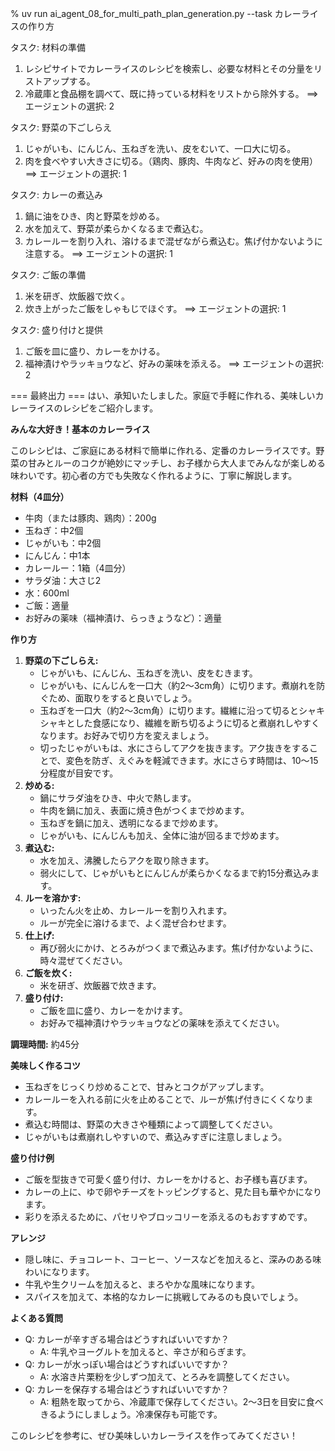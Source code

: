 % uv run ai_agent_08_for_multi_path_plan_generation.py --task カレーライスの作り方

タスク: 材料の準備
1. レシピサイトでカレーライスのレシピを検索し、必要な材料とその分量をリストアップする。
2. 冷蔵庫と食品棚を調べて、既に持っている材料をリストから除外する。
==> エージェントの選択: 2


タスク: 野菜の下ごしらえ
1. じゃがいも、にんじん、玉ねぎを洗い、皮をむいて、一口大に切る。
2. 肉を食べやすい大きさに切る。（鶏肉、豚肉、牛肉など、好みの肉を使用）
==> エージェントの選択: 1


タスク: カレーの煮込み
1. 鍋に油をひき、肉と野菜を炒める。
2. 水を加えて、野菜が柔らかくなるまで煮込む。
3. カレールーを割り入れ、溶けるまで混ぜながら煮込む。焦げ付かないように注意する。
==> エージェントの選択: 1


タスク: ご飯の準備
1. 米を研ぎ、炊飯器で炊く。
2. 炊き上がったご飯をしゃもじでほぐす。
==> エージェントの選択: 1


タスク: 盛り付けと提供
1. ご飯を皿に盛り、カレーをかける。
2. 福神漬けやラッキョウなど、好みの薬味を添える。
==> エージェントの選択: 2


=== 最終出力 ===
はい、承知いたしました。家庭で手軽に作れる、美味しいカレーライスのレシピをご紹介します。

**みんな大好き！基本のカレーライス**

このレシピは、ご家庭にある材料で簡単に作れる、定番のカレーライスです。野菜の甘みとルーのコクが絶妙にマッチし、お子様から大人までみんなが楽しめる味わいです。初心者の方でも失敗なく作れるように、丁寧に解説します。

**材料（4皿分）**

*   牛肉（または豚肉、鶏肉）：200g
*   玉ねぎ：中2個
*   じゃがいも：中2個
*   にんじん：中1本
*   カレールー：1箱（4皿分）
*   サラダ油：大さじ2
*   水：600ml
*   ご飯：適量
*   お好みの薬味（福神漬け、らっきょうなど）：適量

**作り方**

1.  **野菜の下ごしらえ:**
    *   じゃがいも、にんじん、玉ねぎを洗い、皮をむきます。
    *   じゃがいも、にんじんを一口大（約2～3cm角）に切ります。煮崩れを防ぐため、面取りをすると良いでしょう。
    *   玉ねぎを一口大（約2～3cm角）に切ります。繊維に沿って切るとシャキシャキとした食感になり、繊維を断ち切るように切ると煮崩れしやすくなります。お好みで切り方を変えましょう。
    *   切ったじゃがいもは、水にさらしてアクを抜きます。アク抜きをすることで、変色を防ぎ、えぐみを軽減できます。水にさらす時間は、10～15分程度が目安です。
2.  **炒める:**
    *   鍋にサラダ油をひき、中火で熱します。
    *   牛肉を鍋に加え、表面に焼き色がつくまで炒めます。
    *   玉ねぎを鍋に加え、透明になるまで炒めます。
    *   じゃがいも、にんじんも加え、全体に油が回るまで炒めます。
3.  **煮込む:**
    *   水を加え、沸騰したらアクを取り除きます。
    *   弱火にして、じゃがいもとにんじんが柔らかくなるまで約15分煮込みます。
4.  **ルーを溶かす:**
    *   いったん火を止め、カレールーを割り入れます。
    *   ルーが完全に溶けるまで、よく混ぜ合わせます。
5.  **仕上げ:**
    *   再び弱火にかけ、とろみがつくまで煮込みます。焦げ付かないように、時々混ぜてください。
6.  **ご飯を炊く:**
    *   米を研ぎ、炊飯器で炊きます。
7.  **盛り付け:**
    *   ご飯を皿に盛り、カレーをかけます。
    *   お好みで福神漬けやラッキョウなどの薬味を添えてください。

**調理時間:** 約45分

**美味しく作るコツ**

*   玉ねぎをじっくり炒めることで、甘みとコクがアップします。
*   カレールーを入れる前に火を止めることで、ルーが焦げ付きにくくなります。
*   煮込む時間は、野菜の大きさや種類によって調整してください。
*   じゃがいもは煮崩れしやすいので、煮込みすぎに注意しましょう。

**盛り付け例**

*   ご飯を型抜きで可愛く盛り付け、カレーをかけると、お子様も喜びます。
*   カレーの上に、ゆで卵やチーズをトッピングすると、見た目も華やかになります。
*   彩りを添えるために、パセリやブロッコリーを添えるのもおすすめです。

**アレンジ**

*   隠し味に、チョコレート、コーヒー、ソースなどを加えると、深みのある味わいになります。
*   牛乳や生クリームを加えると、まろやかな風味になります。
*   スパイスを加えて、本格的なカレーに挑戦してみるのも良いでしょう。

**よくある質問**

*   Q: カレーが辛すぎる場合はどうすればいいですか？
    *   A: 牛乳やヨーグルトを加えると、辛さが和らぎます。
*   Q: カレーが水っぽい場合はどうすればいいですか？
    *   A: 水溶き片栗粉を少しずつ加えて、とろみを調整してください。
*   Q: カレーを保存する場合はどうすればいいですか？
    *   A: 粗熱を取ってから、冷蔵庫で保存してください。2～3日を目安に食べきるようにしましょう。冷凍保存も可能です。

このレシピを参考に、ぜひ美味しいカレーライスを作ってみてください！
